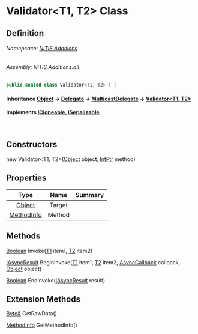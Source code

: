 # Validator&#60;T1, T2&#62; Class
## Definition

###### Namepsace: [NiTiS.Additions](https://nitis-dev.github.io/NiTiSLibsWiki/Namespaces/NiTiS.Additions)
###### Assembly: NiTiS.Additions.dll

#### 
```c#
public sealed class Validator<T1, T2> { }
```
#### Inheritance [Object](https://docs.microsoft.com/dotnet/api/system.object) &#8594; [Delegate](https://docs.microsoft.com/dotnet/api/system.delegate) &#8594; [MulticastDelegate](https://docs.microsoft.com/dotnet/api/system.multicastdelegate) &#8594; [Validator&#60;T1, T2&#62;](https://nitis-dev.github.io/NiTiSLibsWiki/NiTiS/Additions/Validator-2)  
#### Implements [ICloneable](https://docs.microsoft.com/dotnet/api/system.icloneable), [ISerializable](https://docs.microsoft.com/dotnet/api/system.runtime.serialization.iserializable)

<br>

## Constructors
new Validator&#60;T1, T2&#62;([Object](https://docs.microsoft.com/dotnet/api/system.object) object, [IntPtr](https://docs.microsoft.com/dotnet/api/system.intptr) method)  
  
## Properties
|Type|Name|Summary|
|:-:|:--:|:-|
|[Object](https://docs.microsoft.com/dotnet/api/system.object)|Target||
|[MethodInfo](https://docs.microsoft.com/dotnet/api/system.reflection.methodinfo)|Method||
  
  
## Methods
[Boolean](https://docs.microsoft.com/dotnet/api/system.boolean) Invoke([T1](https://nitis-dev.github.io/NiTiSLibsWiki/NiTiS/Additions/T1) item1, [T2](https://nitis-dev.github.io/NiTiSLibsWiki/NiTiS/Additions/T2) item2)
    
  
[IAsyncResult](https://docs.microsoft.com/dotnet/api/system.iasyncresult) BeginInvoke([T1](https://nitis-dev.github.io/NiTiSLibsWiki/NiTiS/Additions/T1) item1, [T2](https://nitis-dev.github.io/NiTiSLibsWiki/NiTiS/Additions/T2) item2, [AsyncCallback](https://docs.microsoft.com/dotnet/api/system.asynccallback) callback, [Object](https://docs.microsoft.com/dotnet/api/system.object) object)
    
  
[Boolean](https://docs.microsoft.com/dotnet/api/system.boolean) EndInvoke([IAsyncResult](https://docs.microsoft.com/dotnet/api/system.iasyncresult) result)
    
  
  
## Extension Methods
[Byte&](https://docs.microsoft.com/dotnet/api/system.byte&) GetRawData()  

[MethodInfo](https://docs.microsoft.com/dotnet/api/system.reflection.methodinfo) GetMethodInfo()  

  
